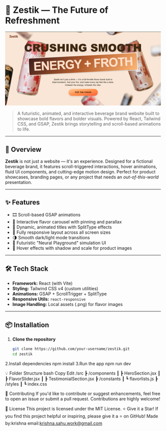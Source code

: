 # 🍹 Zestik — The Future of Refreshment

![Zestik Screenshot](/public/images/screenshot.png/)

> A futuristic, animated, and interactive beverage brand website built to showcase bold flavors and bolder visuals. Powered by React, Tailwind CSS, and GSAP, Zestik brings storytelling and scroll-based animations to life.

---

## 🚀 Overview

**Zestik** is not just a website — it's an experience. Designed for a fictional beverage brand, it features scroll-triggered interactions, hover animations, fluid UI components, and cutting-edge motion design. Perfect for product showcases, branding pages, or any project that needs an *out-of-this-world* presentation.

---

## ✨ Features

- 🎞️ Scroll-based GSAP animations
- 💫 Interactive flavor carousel with pinning and parallax
- 🎨 Dynamic, animated titles with SplitType effects
- 📱 Fully responsive layout across all screen sizes
- 🌗 Smooth dark/light mode transitions
- 🧠 Futuristic "Neural Playground" simulation UI
- 🧊 Hover effects with shadow and scale for product images

---

## 🛠️ Tech Stack

- **Framework:** React (with Vite)
- **Styling:** Tailwind CSS v4 (custom utilities)
- **Animations:** GSAP + ScrollTrigger + SplitType
- **Responsive Utils:** `react-responsive`
- **Image Handling:** Local assets (.png) for flavor images

---

## 📦 Installation

1. **Clone the repository**

   ```bash
   git clone https://github.com/your-username/zestik.git
   cd zestik
2.Install dependencies
npm install
3.Run the app
npm run dev

💡 Folder Structure
bash
Copy
Edit
/src
 ┣ /components
 ┃ ┣ HeroSection.jsx
 ┃ ┣ FlavorSlider.jsx
 ┃ ┣ TestimonialSection.jsx
 ┣ /constants
 ┃ ┗ flavorlists.js
 ┣ /styles
 ┃ ┗ index.css

 🤝 Contributing
If you'd like to contribute or suggest enhancements, feel free to open an issue or submit a pull request. Contributions are highly welcome!

📄 License
This project is licensed under the MIT License.
⭐️ Give it a Star!
If you find this project helpful or inspiring, please give it a ⭐️ on GitHub! 
Made by:krishna
email:krishna.sahu.work@gmail.com
